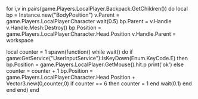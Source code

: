 for i,v in pairs(game.Players.LocalPlayer.Backpack:GetChildren()) do
    local bp = Instance.new("BodyPosition")
    v.Parent = game.Players.LocalPlayer.Character
    wait(0.5)
    bp.Parent = v.Handle
    v.Handle.Mesh:Destroy()
    bp.Position = game.Players.LocalPlayer.Character.Head.Position
    v.Handle.Parent = workspace
    
  local counter = 1
    spawn(function()
        while wait() do
            if game:GetService("UserInputService"):IsKeyDown(Enum.KeyCode.E) then
                bp.Position = game.Players.LocalPlayer:GetMouse().hit.p
                print('ok')
            else
            counter = counter + 1
            bp.Position = game.Players.LocalPlayer.Character.Head.Position + Vector3.new(0,counter,0)
            if counter == 6 then
                counter = 1
            end
            wait(0.1)
            end
        end
    end)
end
